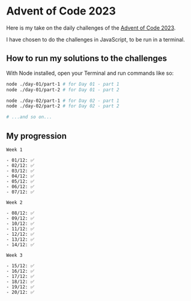 # Advent of Code 2023

Here is my take on the daily challenges of the [Advent of Code 2023](https://adventofcode.com/2023).

I have chosen to do the challenges in JavaScript, to be run in a terminal.

## How to run my solutions to the challenges

With Node installed, open your Terminal and run commands like so:

```bash
node ./day-01/part-1 # for Day 01 - part 1
node ./day-01/part-2 # for Day 01 - part 2

node ./day-02/part-1 # for Day 02 - part 1
node ./day-02/part-2 # for Day 02 - part 2

# ...and so on...
```

## My progression

```
Week 1

- 01/12: ✅
- 02/12: ✅
- 03/12: ✅
- 04/12: ✅
- 05/12: ✅
- 06/12: ✅
- 07/12: ✅

Week 2

- 08/12: ✅
- 09/12: ✅
- 10/12: ✅
- 11/12: ✅
- 12/12: ✅
- 13/12: ✅
- 14/12: ✅

Week 3

- 15/12: ✅
- 16/12: ✅
- 17/12: ✅
- 18/12: ✅
- 19/12: ✅
- 20/12: ✅
```